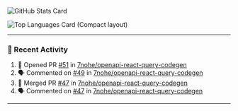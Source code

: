 ![GitHub Stats Card](https://github-readme-stats.vercel.app/api?username=7nohe&count_private=true&theme=react)

![Top Languages Card (Compact layout)](https://github-readme-stats.vercel.app/api/top-langs/?username=7nohe&layout=compact&theme=react)

---

### :koala: Recent Activity

<!--START_SECTION:activity-->
1. 💪 Opened PR [#51](https://github.com/7nohe/openapi-react-query-codegen/pull/51) in [7nohe/openapi-react-query-codegen](https://github.com/7nohe/openapi-react-query-codegen)
2. 🗣 Commented on [#49](https://github.com/7nohe/openapi-react-query-codegen/pull/49#issuecomment-2028077141) in [7nohe/openapi-react-query-codegen](https://github.com/7nohe/openapi-react-query-codegen)
3. 🎉 Merged PR [#47](https://github.com/7nohe/openapi-react-query-codegen/pull/47) in [7nohe/openapi-react-query-codegen](https://github.com/7nohe/openapi-react-query-codegen)
4. 🗣 Commented on [#47](https://github.com/7nohe/openapi-react-query-codegen/pull/47#issuecomment-2027226279) in [7nohe/openapi-react-query-codegen](https://github.com/7nohe/openapi-react-query-codegen)
<!--END_SECTION:activity-->

---
